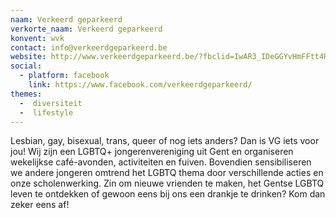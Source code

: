 ```yaml
---
naam: Verkeerd geparkeerd
verkorte_naam: Verkeerd geparkeerd
konvent: wvk
contact: info@verkeerdgeparkeerd.be
website: http://www.verkeerdgeparkeerd.be/?fbclid=IwAR3_IDeGGYvHmFFtt4HzYeaB-rP08E0MzTOJ1gInXXUdsl7qca2h2g9NS-k
social:
  - platform: facebook
    link: https://www.facebook.com/verkeerdgeparkeerd/
themes:
  -  diversiteit
  -  lifestyle
---
```

Lesbian, gay, bisexual, trans, queer of nog iets anders? Dan is VG iets voor jou! Wij zijn een LGBTQ+ jongerenvereniging uit Gent en organiseren wekelijkse café-avonden, activiteiten en fuiven. Bovendien sensibiliseren we andere jongeren omtrend het LGBTQ thema door verschillende acties en onze scholenwerking. Zin om nieuwe vrienden te maken, het Gentse LGBTQ leven te ontdekken of gewoon eens bij ons een drankje te drinken?
Kom dan zeker eens af!
